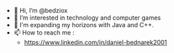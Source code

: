 - 👋 Hi, I’m @bedziox
- 👀 I’m interested in technology and computer games
- 🌱 I'm expanding my horizons with Java and C++.
- 📫 How to reach me :
  - https://www.linkedin.com/in/daniel-bednarek2001

<!---
bedziox/bedziox is a ✨ special ✨ repository because its `README.md` (this file) appears on your GitHub profile.
You can click the Preview link to take a look at your changes.
--->
